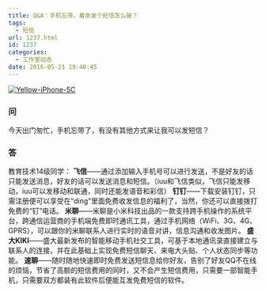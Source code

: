 ```yaml
---
title: Q&A：手机忘带，着急发个短信怎么破？
tags:
  - 短信
url: 1237.html
id: 1237
categories:
  - 工作室动态
date: 2016-05-21 19:40:45
---
```


[![Yellow-iPhone-5C](http://www.ilester.net/wp-content/uploads/2014/10/Yellow-iPhone-5C.png)](http://www.ilester.net/yellow-iphone-5c/)

### **问**

今天出门匆忙，手机忘带了，有没有其他方式来让我可以发短信？

### **答**

教育技术14级同学： **飞信**——通过添加输入手机号可以进行发送，不是好友的话只能发送消息，好友的话可以发送消息和短信。（iuu和飞信类似，飞信只能发移动，iuu可以发移动和联通，同时还能发语音和彩信） **钉钉**——下载安装钉钉，只需注册便可以享受在“ding”里面免费收发信息的福利了，当然，你还可以直接拨打免费的“钉”电话。 **米聊**——米聊是小米科技出品的一款支持跨手机操作的系统平台，跨通信运营商的手机端免费即时通讯工具，通过手机网络（WiFi、3G、4G、GPRS），可以跟你的米聊联系人进行实时的语音对讲，信息沟通和收发图片。 **盛大KIKI**——盛大最新发布的智能移动手机社交工具，可基于本地通讯录直接建立与联系人的连接，并在此基础上实现免费短信聊天、来电大头贴、个人状态同步等功能。 **速聊**——随时随地快速即时免费发送短信息给你好友，告别了好友QQ不在线的烦恼，节省了高额的短信费用的同时，又不会产生短信费用，只需要一部智能手机，只需要双方都装有此软件后便能互发免费短信的软件。